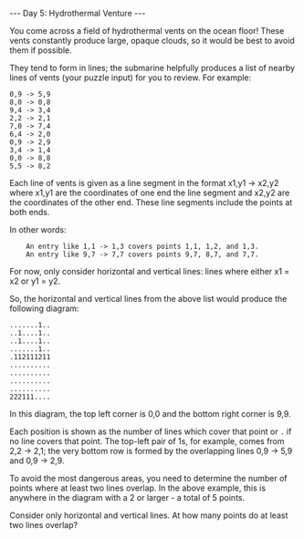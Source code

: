 --- Day 5: Hydrothermal Venture ---

You come across a field of hydrothermal vents on the ocean floor!
These vents constantly produce large, opaque clouds, 
so it would be best to avoid them if possible.

They tend to form in lines; 
the submarine helpfully produces 
a list of nearby lines of vents (your puzzle input) 
for you to review. 
For example:

```
0,9 -> 5,9
8,0 -> 0,8
9,4 -> 3,4
2,2 -> 2,1
7,0 -> 7,4
6,4 -> 2,0
0,9 -> 2,9
3,4 -> 1,4
0,0 -> 8,8
5,5 -> 8,2
```

Each line of vents is given as a line segment 
in the format x1,y1 -> x2,y2 
where x1,y1 are the coordinates of one end the line segment 
and x2,y2 are the coordinates of the other end. 
These line segments include the points at both ends.

In other words:

```
    An entry like 1,1 -> 1,3 covers points 1,1, 1,2, and 1,3.
    An entry like 9,7 -> 7,7 covers points 9,7, 8,7, and 7,7.
```

For now, only consider horizontal and vertical lines: 
lines where either x1 = x2 or y1 = y2.

So, the horizontal and vertical lines from the above list 
would produce the following diagram:

```
.......1..
..1....1..
..1....1..
.......1..
.112111211
..........
..........
..........
..........
222111....
```

In this diagram, the top left corner is 0,0
and the bottom right corner is 9,9. 

Each position is shown as the number of lines 
which cover that point or `.` if no line covers that point. 
The top-left pair of 1s, for example, comes from 2,2 -> 2,1; 
the very bottom row is formed by the overlapping lines 0,9 -> 5,9 and 0,9 -> 2,9.

To avoid the most dangerous areas, 
you need to determine the number of points where at least two lines overlap. 
In the above example, 
this is anywhere in the diagram with a 2 or larger - a total of 5 points.

Consider only horizontal and vertical lines. 
At how many points do at least two lines overlap?

